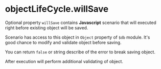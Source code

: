 # objectLifeCycle.willSave

Optional property `willSave` contains **Javascript** scenario that will executed right before existing object will be saved.  

Scenario has access to this object in `Object` property of `$db` module. It's good chance to modify and validate object before saving. 

You can return `false` or string describe of the error to break saving object.  

After execution will perform additional validating of object.  
